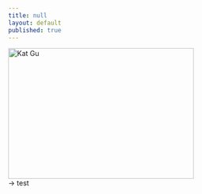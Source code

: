 ```yaml
---
title: null
layout: default
published: true
---
```


<a href="https://fofnz.github.io/product1"><img src="https://i.imgur.com/hEgpars.jpg" title="Kat Gu" width="376" height="265" /></a>
<br>
-> test